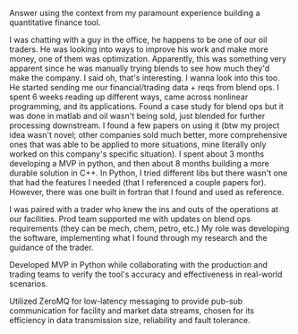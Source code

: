 Answer using the context from my paramount experience building a quantitative finance tool.

I was chatting with a guy in the office, he happens to be one of our oil traders. He was looking into ways to improve his work and make more money, one of them was optimization. Apparently, this was something very apparent since he was manually trying blends to see how much they'd make the company. I said oh, that's interesting. I wanna look into this too. He started sending me our financial/trading data + reqs from blend ops. I spent 6 weeks reading up different ways, came across nonlinear programming, and its applications. Found a case study for blend ops but it was done in matlab and oil wasn't being sold, just blended for further processing downstream. I found a few papers on using it (btw my project idea wasn't novel; other companies sold much better, more comprehensive ones that was able to be applied to more situations, mine literally only worked on this company's specific situation). I spent about 3 months developing a MVP in python, and then about 8 months building a more durable solution in C++. In Python, I tried different libs but there wasn't one that had the features I needed (that I referenced a couple papers for). However, there was one built in fortran that I found and used as reference.

I was paired with a trader who knew the ins and outs of the operations at our facilities. Prod team supported me with updates on blend ops requirements (they can be mech, chem, petro, etc.) My role was developing the software, implementing what I found through my research and the guidance of the trader.

Developed MVP in Python while collaborating with the production and trading teams to verify the tool's accuracy and effectiveness in real-world scenarios.

Utilized ZeroMQ for low-latency messaging to provide pub-sub communication for facility and market data streams, chosen for its efficiency in data transmission size, reliability and fault tolerance.
